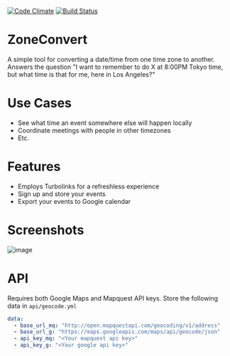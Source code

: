 [![Code Climate](https://codeclimate.com/github/etdev/zoneconvert/badges/gpa.svg)](https://codeclimate.com/github/etdev/zoneconvert)  [![Build Status](https://circleci.com/gh/etdev/zoneconvert.svg?&style=shield&circle-token=12036235fb756d54fc438f47e0ca70ea6c08dc07)](https://circleci.com/gh/etdev/zoneconvert)

# ZoneConvert
A simple tool for converting a date/time from one time zone to another.  Answers the question "I want to remember to do X at 8:00PM Tokyo time, but what time is that for me, here in Los Angeles?"

# Use Cases
* See what time an event somewhere else will happen locally
* Coordinate meetings with people in other timezones
* Etc.

# Features
* Employs Turbolinks for a refreshless experience
* Sign up and store your events
* Export your events to Google calendar

# Screenshots
![image](https://cloud.githubusercontent.com/assets/6726985/11021227/5bbb6934-867e-11e5-83fc-8491c6d22e77.png)

# API
Requires both Google Maps and Mapquest API keys.  Store the following data in ``api/geocode.yml``

```yaml
data:
  - base_url_mq: "http://open.mapquestapi.com/geocoding/v1/address"
  - base_url_g: "https://maps.googleapis.com/maps/api/geocode/json"
  - api_key_mq: "<Your mapquest api key>"
  - api_key_g: "<Your google api key>"
```
